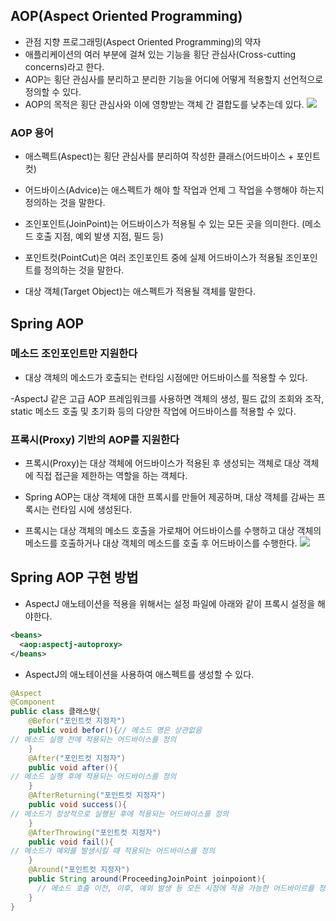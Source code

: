 ## AOP(Aspect Oriented Programming)

- 관점 지향 프로그래밍(Aspect Oriented Programming)의 약자
- 애플리케이션의 여러 부분에 걸쳐 있는 기능을 횡단 관심사(Cross-cutting concerns)라고 한다.
- AOP는 횡단 관심사를 분리하고 분리한 기능을 어디에 어떻게 적용할지 선언적으로 정의할 수 있다.
- AOP의 목적은 횡단 관심사와 이에 영향받는 객체 간 결합도를 낮추는데 있다.
  <img src="https://user-images.githubusercontent.com/26870393/182381535-d93c41eb-ab56-4d1f-bb24-df4732cb50a2.png">

### AOP 용어

- 애스펙트(Aspect)는 횡단 관심사를 분리하여 작성한 클래스(어드바이스 + 포인트컷)

- 어드바이스(Advice)는 애스펙트가 해야 할 작업과 언제 그 작업을 수행해야 하는지 정의하는 것을 말한다.

- 조인포인트(JoinPoint)는 어드바이스가 적용될 수 있는 모든 곳을 의미한다.
  (메소드 호출 지점, 예외 발생 지점, 필드 등)

- 포인트컷(PointCut)은 여러 조인포인트 중에 실제 어드바이스가 적용될 조인포인트를 정의하는 것을 말한다.

- 대상 객체(Target Object)는 애스펙트가 적용될 객체를 말한다.

## Spring AOP

### 메소드 조인포인트만 지원한다

- 대상 객체의 메소드가 호출되는 런타임 시점에만 어드바이스를 적용할 수 있다.

-AspectJ 같은 고급 AOP 프레임워크를 사용하면 객체의 생성, 필드 값의 조회와 조작, static 메소드 호출 및 초기화 등의 다양한 작업에 어드바이스를 적용할 수 있다.

### 프록시(Proxy) 기반의 AOP를 지원한다

- 프록시(Proxy)는 대상 객체에 어드바이스가 적용된 후 생성되는 객체로 대상 객체에 직접 접근을 제한하는 역할을 하는 객체다.

- Spring AOP는 대상 객체에 대한 프록시를 만들어 제공하며, 대상 객체를 감싸는 프록시는 런타임 시에 생성된다.

- 프록시는 대상 객체의 메소드 호출을 가로채어 어드바이스를 수행하고 대상 객체의 메소드를 호출하거나 대상 객체의 메소드를 호출 후 어드바이스를 수행한다.
  <img src="https://user-images.githubusercontent.com/26870393/182384317-9e023b61-0ad4-4f19-9f19-3f84fd3bb77c.png">

## Spring AOP 구현 방법

- AspectJ 애노테이션을 적용을 위해서는 설정 파일에 아래와 같이 프록시 설정을 해야한다.

```xml
<beans>
  <aop:aspectj-autoproxy>
</beans>
```

- AspectJ의 애노테이션을 사용하여 애스펙트를 생성할 수 있다.

```java
@Aspect
@Component
public class 클래스먕{
    @Befor("포인트컷 지정자")
    public void befor(){// 메소드 명은 상관없음
// 메소드 실행 전에 적용되는 어드바이스를 정의
    }
    @After("포인트컷 지정자")
    public void after(){
// 메소드 실행 후에 적용되는 어드바이스를 정의
    }
    @AfterReturning("포인트컷 지정자")
    public void success(){
// 메소드가 정상적으로 실행된 후에 적용되는 어드바이스를 정의
    }
    @AfterThrowing("포인트컷 지정자")
    public void fail(){
// 메소드가 예외를 발생시킬 때 적용되는 어드바이스를 정의
    }
    @Around("포인트컷 지정자")
    public String around(ProceedingJoinPoint joinpoiont){
      // 메소드 호출 이전, 이후, 예외 발생 등 모든 시점에 적용 가능한 어드바이르를 정의
    }
}
```
